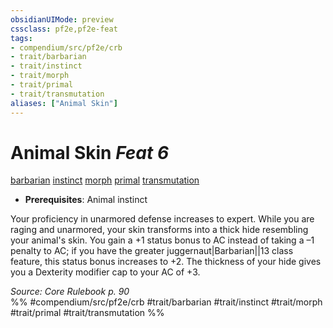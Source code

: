 ```yaml
---
obsidianUIMode: preview
cssclass: pf2e,pf2e-feat
tags:
- compendium/src/pf2e/crb
- trait/barbarian
- trait/instinct
- trait/morph
- trait/primal
- trait/transmutation
aliases: ["Animal Skin"]
---
```

# Animal Skin  *Feat 6*  
[barbarian](Reference/Rules/Traits/barbarian.md "Barbarian Class Trait")  [instinct](instinct.md "Instinct Action & Ability Trait")  [morph](morph.md "Morph Effect Trait")  [primal](primal.md "Primal Tradition Trait")  [transmutation](transmutation.md "Transmutation School Trait")  

- **Prerequisites**: Animal instinct

Your proficiency in unarmored defense increases to expert. While you are raging and unarmored, your skin transforms into a thick hide resembling your animal's skin. You gain a +1 status bonus to AC instead of taking a –1 penalty to AC; if you have the greater juggernaut|Barbarian||13 class feature, this status bonus increases to +2. The thickness of your hide gives you a Dexterity modifier cap to your AC of +3.

*Source: Core Rulebook p. 90*  
%% #compendium/src/pf2e/crb #trait/barbarian #trait/instinct #trait/morph #trait/primal #trait/transmutation %%